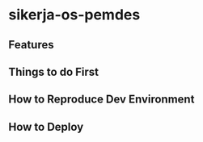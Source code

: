 # sikerja-os-pemdes

## **Features**

## **Things to do First**

## **How to Reproduce Dev Environment**

## **How to Deploy**
